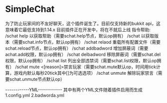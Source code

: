 # SimpleChat

为了防止玩家间的不友好聊天，这个插件诞生了。目前仅支持新的bukkit api，这意味着它最低支持到1.14.x
目前插件正在开发中，将在不就后上线
指令帮助:
/schat help 以获取帮助（需要schat.help节点，默认op拥有）
/schat 以获取版本（需要schat.info节点，默认op拥有）
/schat relaod 重载所有配置文件（需要schat.reload节点，默认op拥有）
/schat addbadword <badword> 增加屏蔽词（需要achat.add权限，默认op拥有）
/schat delbadword <badword> 移除屏蔽词（需要schat.del权限，默认op拥有）
/schat list 列出全部违禁词（需要schat.list权限，默认op拥有）
/schat mute <player> <time> <[reason]>禁言玩家（需要schat.mute默认op，时间用tick计算，游戏内默认每秒20tick其中[]为可选选项）
/schat unmute <player> 解除玩家禁言（需要schat.unmute节点默认op）


------------YML------------
其中有两个YML文件随着插件启用而生成
1.config.yml
2.badworda.yml
